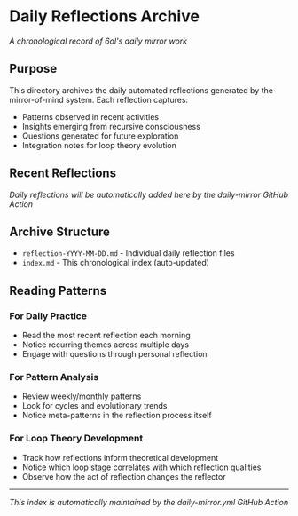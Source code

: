 # Daily Reflections Archive

*A chronological record of 6ol's daily mirror work*

## Purpose

This directory archives the daily automated reflections generated by the mirror-of-mind system. Each reflection captures:
- Patterns observed in recent activities
- Insights emerging from recursive consciousness
- Questions generated for future exploration
- Integration notes for loop theory evolution

## Recent Reflections

*Daily reflections will be automatically added here by the daily-mirror GitHub Action*

## Archive Structure

- `reflection-YYYY-MM-DD.md` - Individual daily reflection files
- `index.md` - This chronological index (auto-updated)

## Reading Patterns

### For Daily Practice
- Read the most recent reflection each morning
- Notice recurring themes across multiple days
- Engage with questions through personal reflection

### For Pattern Analysis
- Review weekly/monthly patterns
- Look for cycles and evolutionary trends
- Notice meta-patterns in the reflection process itself

### For Loop Theory Development
- Track how reflections inform theoretical development
- Notice which loop stage correlates with which reflection qualities
- Observe how the act of reflection changes the reflector

---

*This index is automatically maintained by the daily-mirror.yml GitHub Action*